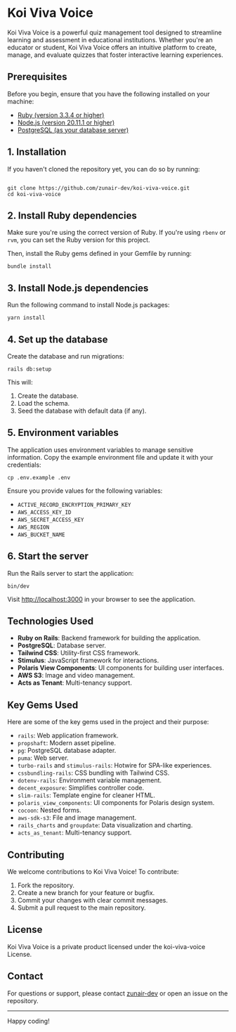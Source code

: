 # Koi Viva Voice

Koi Viva Voice is a powerful quiz management tool designed to streamline learning and assessment in educational institutions. Whether you're an educator or student, Koi Viva Voice offers an intuitive platform to create, manage, and evaluate quizzes that foster interactive learning experiences.

## Prerequisites

Before you begin, ensure that you have the following installed on your machine:

- [Ruby (version 3.3.4 or higher)](https://www.ruby-lang.org/en/downloads/)
- [Node.js (version 20.11.1 or higher)](https://nodejs.org/)
- [PostgreSQL (as your database server)](https://www.postgresql.org/download/)

## 1. Installation

If you haven't cloned the repository yet, you can do so by running:

```

git clone https://github.com/zunair-dev/koi-viva-voice.git
cd koi-viva-voice
```

## 2. Install Ruby dependencies

Make sure you're using the correct version of Ruby. If you're using `rbenv` or `rvm`, you can set the Ruby version for this project.

Then, install the Ruby gems defined in your Gemfile by running:

```
bundle install
```

## 3. Install Node.js dependencies

Run the following command to install Node.js packages:

```
yarn install
```

## 4. Set up the database

Create the database and run migrations:

```
rails db:setup
```

This will:

1. Create the database.
2. Load the schema.
3. Seed the database with default data (if any).

## 5. Environment variables

The application uses environment variables to manage sensitive information. Copy the example environment file and update it with your credentials:

```
cp .env.example .env
```

Ensure you provide values for the following variables:

- `ACTIVE_RECORD_ENCRYPTION_PRIMARY_KEY`
- `AWS_ACCESS_KEY_ID`
- `AWS_SECRET_ACCESS_KEY`
- `AWS_REGION`
- `AWS_BUCKET_NAME`

## 6. Start the server

Run the Rails server to start the application:

```
bin/dev
```

Visit [http://localhost:3000](http://localhost:3000) in your browser to see the application.

## Technologies Used

- **Ruby on Rails**: Backend framework for building the application.
- **PostgreSQL**: Database server.
- **Tailwind CSS**: Utility-first CSS framework.
- **Stimulus**: JavaScript framework for interactions.
- **Polaris View Components**: UI components for building user interfaces.
- **AWS S3**: Image and video management.
- **Acts as Tenant**: Multi-tenancy support.

## Key Gems Used

Here are some of the key gems used in the project and their purpose:

- `rails`: Web application framework.
- `propshaft`: Modern asset pipeline.
- `pg`: PostgreSQL database adapter.
- `puma`: Web server.
- `turbo-rails` and `stimulus-rails`: Hotwire for SPA-like experiences.
- `cssbundling-rails`: CSS bundling with Tailwind CSS.
- `dotenv-rails`: Environment variable management.
- `decent_exposure`: Simplifies controller code.
- `slim-rails`: Template engine for cleaner HTML.
- `polaris_view_components`: UI components for Polaris design system.
- `cocoon`: Nested forms.
- `aws-sdk-s3`: File and image management.
- `rails_charts` and `groupdate`: Data visualization and charting.
- `acts_as_tenant`: Multi-tenancy support.

## Contributing

We welcome contributions to Koi Viva Voice! To contribute:

1. Fork the repository.
2. Create a new branch for your feature or bugfix.
3. Commit your changes with clear commit messages.
4. Submit a pull request to the main repository.

## License

Koi Viva Voice is a private product licensed under the koi-viva-voice License.

## Contact

For questions or support, please contact [zunair-dev](https://github.com/zunair-dev) or open an issue on the repository.

---

Happy coding!

